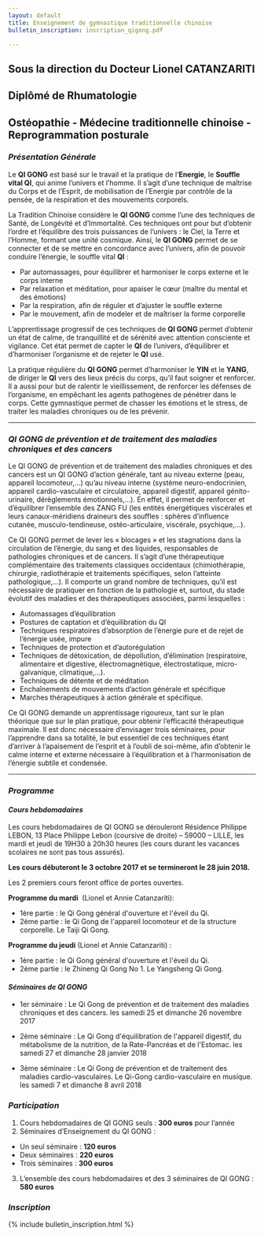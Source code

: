 ```yaml
---
layout: default
title: Enseignement de gymnastique traditionnelle chinoise
bulletin_inscription: inscription_qigong.pdf

---
```


## Sous la direction du Docteur Lionel CATANZARITI ##
## Diplômé de Rhumatologie  ##
## Ostéopathie - Médecine traditionnelle chinoise - Reprogrammation posturale ##

### *Présentation Générale* ###

Le **QI GONG** est basé sur le travail et la pratique de l’**Energie**, le **Souffle vital QI**, qui anime l’univers et l’homme. Il s’agit d’une technique de maîtrise du Corps et de l’Esprit, de mobilisation de l’Energie par contrôle de la pensée, de la respiration et des mouvements corporels.

La Tradition Chinoise considère le **QI GONG** comme l’une des techniques de Santé, de Longévité et d’Immortalité. Ces techniques ont pour but d’obtenir l’ordre et l’équilibre des trois puissances de l’univers : le Ciel, la Terre et l’Homme, formant une unité cosmique.
Ainsi, le **QI GONG** permet de se connecter et de se mettre en concordance avec l’univers, afin de pouvoir conduire l’énergie, le souffle vital **QI** :

- Par automassages, pour équilibrer et harmoniser le corps externe et le corps interne
- Par relaxation et méditation, pour apaiser le cœur (maître du mental et des émotions)
- Par la respiration, afin de réguler et d’ajuster le souffle externe
- Par le mouvement, afin de modeler et de maîtriser la forme corporelle

L’apprentissage progressif de ces techniques de **QI GONG** permet d’obtenir un état de calme, de tranquillité et de sérénité avec attention consciente et vigilance. Cet état permet de capter le **QI** de l’univers, d’équilibrer et d’harmoniser l’organisme et de rejeter le **QI** usé.

La pratique régulière du **QI GONG** permet d’harmoniser le **YIN** et le **YANG**, de diriger le **QI** vers des lieux précis du corps, qu’il faut soigner et renforcer. Il a aussi pour but de ralentir le vieillissement, de renforcer les défenses de l’organisme, en empêchant les agents pathogènes de pénétrer dans le corps. Cette gymnastique permet de chasser les émotions et le stress, de traiter les maladies chroniques ou de les prévenir.

***

### *QI GONG de prévention et de traitement des maladies chroniques et des cancers* ###

Le QI GONG de prévention et de traitement des maladies chroniques et des cancers est un QI GONG d’action générale, tant au niveau externe (peau, appareil locomoteur,…) qu’au niveau interne (système neuro-endocrinien, appareil cardio-vasculaire et circulatoire, appareil digestif, appareil génito-urinaire, dérèglements émotionnels,…). En effet, il permet de renforcer et d’équilibrer l’ensemble des ZANG FU (les entités énergétiques viscérales et leurs canaux-méridiens draineurs des souffles : sphères d’influence cutanée, musculo-tendineuse, ostéo-articulaire, viscérale, psychique,…).

Ce QI GONG permet de lever les « blocages » et les stagnations dans la circulation de l’énergie, du sang et des liquides, responsables de pathologies chroniques et de cancers. Il s’agit d’une thérapeutique complémentaire des traitements classiques occidentaux (chimiothérapie, chirurgie, radiothérapie et traitements spécifiques, selon l’atteinte pathologique,…). Il comporte un grand nombre de techniques, qu’il est nécessaire de pratiquer en fonction de la pathologie et, surtout, du stade évolutif des maladies et des thérapeutiques associées, parmi lesquelles :

- Automassages d’équilibration
- Postures de captation et d’équilibration du QI
- Techniques respiratoires d’absorption de l’énergie pure et de rejet de l’énergie usée, impure
- Techniques de protection et d’autorégulation
- Techniques de détoxication, de dépollution, d’élimination (respiratoire, alimentaire et digestive, électromagnétique, électrostatique, micro-galvanique, climatique,…).
- Techniques de détente et de méditation
- Enchaînements de mouvements d’action générale et spécifique
- Marches thérapeutiques à action générale et spécifique.

Ce QI GONG demande un apprentissage rigoureux, tant sur le plan théorique que sur le plan pratique, pour obtenir l’efficacité thérapeutique maximale. Il est donc nécessaire d’envisager trois séminaires, pour l’apprendre dans sa totalité, le but essentiel de ces techniques étant d’arriver à l’apaisement de l’esprit et à l’oubli de soi-même, afin d’obtenir le calme interne et externe nécessaire à l’équilibration et à l’harmonisation de l’énergie subtile et condensée.

***
### *Programme* ###

#### *Cours hebdomadaires* ####

Les cours hebdomadaires de QI GONG se dérouleront Résidence Philippe  LEBON, 13 Place Philippe Lebon (coursive de droite) – 59000 – LILLE, les mardi et jeudi de 19H30 à 20h30 heures (les cours durant les vacances scolaires ne sont pas tous assurés).

**Les cours débuteront le 3 octobre 2017 et se termineront le 28 juin 2018.**

Les 2 premiers cours feront office de portes ouvertes.
 
**Programme du mardi**  (Lionel et Annie Catanzariti):

- 1ère partie : le Qi Gong général d'ouverture et l'éveil du Qi.
- 2ème partie : le Qi Gong de l'appareil locomoteur et de la structure corporelle. Le Taiji Qi Gong.

**Programme du jeudi** (Lionel et Annie Catanzariti) :

- 1ère partie : le Qi Gong général d'ouverture et l'éveil du Qi.
- 2ème partie : le Zhineng Qi Gong No 1. Le Yangsheng Qi Gong.

#### *Séminaires de QI GONG* ####

- 1er séminaire : Le Qi Gong de prévention et de traitement des maladies chroniques et des cancers.
les samedi 25 et dimanche 26 novembre 2017

- 2ème séminaire : Le Qi Gong d'équilibration de l'appareil digestif, du métabolisme de la nutrition, de la Rate-Pancréas et de l'Estomac.
les samedi 27 et dimanche 28 janvier 2018

- 3ème séminaire : Le Qi Gong de prévention et de traitement des maladies cardio-vasculaires. Le Qi-Gong cardio-vasculaire en musique.
les samedi 7 et dimanche 8 avril 2018

### *Participation* ###

1. Cours hebdomadaires de QI GONG seuls : **300 euros** pour l’année
2. Séminaires d’Enseignement du QI GONG :
- Un seul séminaire                   : **120 euros**
- Deux séminaires                     : **220 euros**
- Trois séminaires                    : **300 euros**
3. L’ensemble des cours hebdomadaires et des 3 séminaires de QI GONG : **580 euros**

### *Inscription* ###

{% include bulletin_inscription.html %}
